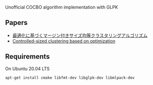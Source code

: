 Unofficial COCBO algorithm implementation with GLPK

## Papers

- [最適化に基づくマージン付きサイズ均等クラスタリングアルゴリズム](https://www.jstage.jst.go.jp/article/fss/32/0/32_329/_article/-char/ja)
- [Controlled-sized clustering based on optimization](https://ieeexplore.ieee.org/document/8023341)

## Requirements

On Ubuntu 20.04 LTS

```
apt-get install cmake libfmt-dev libglpk-dev libmlpack-dev
```
